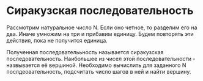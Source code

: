 # Сиракузская последовательность
Рассмотрим натуральное число N.
Если оно четное, то разделим его на два.
Иначе умножим на три и прибавим единицу.
Будем повторять эти действия, пока не получится единица.

Полученная последователььность называется сиракузская последовательность.
Наибольшее из чисел этой последовательности - назвывается её вершиной.
Необходимо вычислить для заданного N послдеовательность, подсчитать число шагов в ней и найти вершину.
